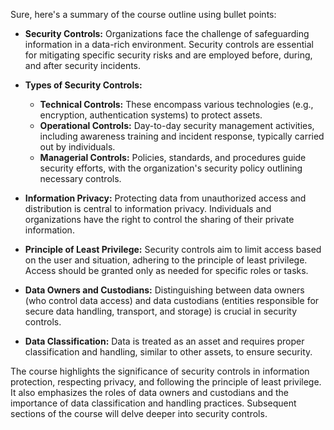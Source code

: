 Sure, here's a summary of the course outline using bullet points:

- **Security Controls:** Organizations face the challenge of safeguarding information in a data-rich environment. Security controls are essential for mitigating specific security risks and are employed before, during, and after security incidents.

- **Types of Security Controls:**
  - **Technical Controls:** These encompass various technologies (e.g., encryption, authentication systems) to protect assets.
  - **Operational Controls:** Day-to-day security management activities, including awareness training and incident response, typically carried out by individuals.
  - **Managerial Controls:** Policies, standards, and procedures guide security efforts, with the organization's security policy outlining necessary controls.

- **Information Privacy:** Protecting data from unauthorized access and distribution is central to information privacy. Individuals and organizations have the right to control the sharing of their private information.

- **Principle of Least Privilege:** Security controls aim to limit access based on the user and situation, adhering to the principle of least privilege. Access should be granted only as needed for specific roles or tasks.

- **Data Owners and Custodians:** Distinguishing between data owners (who control data access) and data custodians (entities responsible for secure data handling, transport, and storage) is crucial in security controls.

- **Data Classification:** Data is treated as an asset and requires proper classification and handling, similar to other assets, to ensure security.

The course highlights the significance of security controls in information protection, respecting privacy, and following the principle of least privilege. It also emphasizes the roles of data owners and custodians and the importance of data classification and handling practices. Subsequent sections of the course will delve deeper into security controls.